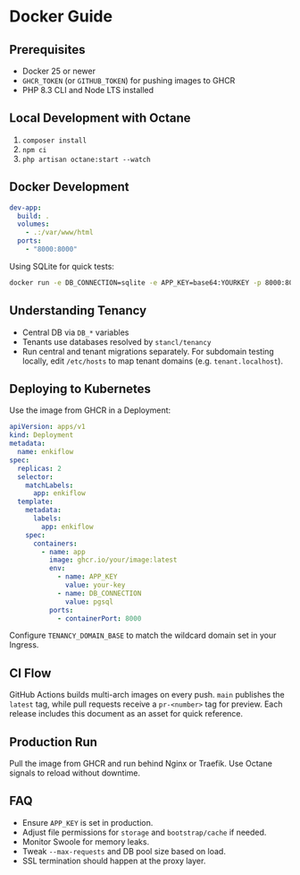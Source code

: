 # Docker Guide

## Prerequisites
- Docker 25 or newer
- `GHCR_TOKEN` (or `GITHUB_TOKEN`) for pushing images to GHCR
- PHP 8.3 CLI and Node LTS installed

## Local Development with Octane
1. `composer install`
2. `npm ci`
3. `php artisan octane:start --watch`

## Docker Development
```yaml
dev-app:
  build: .
  volumes:
    - .:/var/www/html
  ports:
    - "8000:8000"
```
Using SQLite for quick tests:
```bash
docker run -e DB_CONNECTION=sqlite -e APP_KEY=base64:YOURKEY -p 8000:8000 ghcr.io/your/image:latest
```

## Understanding Tenancy
- Central DB via `DB_*` variables
- Tenants use databases resolved by `stancl/tenancy`
- Run central and tenant migrations separately.
  For subdomain testing locally, edit `/etc/hosts` to map tenant domains
  (e.g. `tenant.localhost`).

## Deploying to Kubernetes
Use the image from GHCR in a Deployment:
```yaml
apiVersion: apps/v1
kind: Deployment
metadata:
  name: enkiflow
spec:
  replicas: 2
  selector:
    matchLabels:
      app: enkiflow
  template:
    metadata:
      labels:
        app: enkiflow
    spec:
      containers:
        - name: app
          image: ghcr.io/your/image:latest
          env:
            - name: APP_KEY
              value: your-key
            - name: DB_CONNECTION
              value: pgsql
          ports:
            - containerPort: 8000
```
Configure `TENANCY_DOMAIN_BASE` to match the wildcard domain set in your Ingress.

## CI Flow
GitHub Actions builds multi-arch images on every push.
`main` publishes the `latest` tag, while pull requests receive a
`pr-<number>` tag for preview. Each release includes this document
as an asset for quick reference.

## Production Run
Pull the image from GHCR and run behind Nginx or Traefik.
Use Octane signals to reload without downtime.

## FAQ
- Ensure `APP_KEY` is set in production.
- Adjust file permissions for `storage` and `bootstrap/cache` if needed.
- Monitor Swoole for memory leaks.
- Tweak `--max-requests` and DB pool size based on load.
- SSL termination should happen at the proxy layer.
